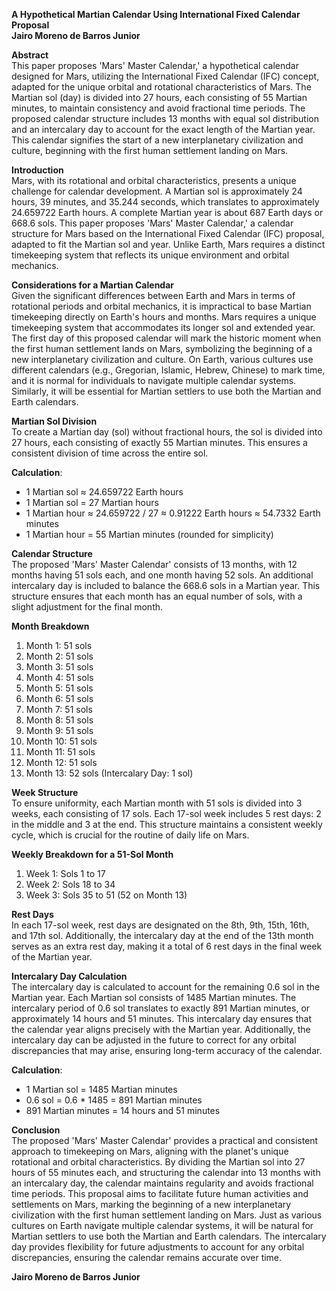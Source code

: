 **A Hypothetical Martian Calendar Using International Fixed Calendar Proposal**  
**Jairo Moreno de Barros Junior**

**Abstract**  
This paper proposes 'Mars' Master Calendar,' a hypothetical calendar designed for Mars, utilizing the International Fixed Calendar (IFC) concept, adapted for the unique orbital and rotational characteristics of Mars. The Martian sol (day) is divided into 27 hours, each consisting of 55 Martian minutes, to maintain consistency and avoid fractional time periods. The proposed calendar structure includes 13 months with equal sol distribution and an intercalary day to account for the exact length of the Martian year. This calendar signifies the start of a new interplanetary civilization and culture, beginning with the first human settlement landing on Mars.

**Introduction**  
Mars, with its rotational and orbital characteristics, presents a unique challenge for calendar development. A Martian sol is approximately 24 hours, 39 minutes, and 35.244 seconds, which translates to approximately 24.659722 Earth hours. A complete Martian year is about 687 Earth days or 668.6 sols. This paper proposes 'Mars' Master Calendar,' a calendar structure for Mars based on the International Fixed Calendar (IFC) proposal, adapted to fit the Martian sol and year. Unlike Earth, Mars requires a distinct timekeeping system that reflects its unique environment and orbital mechanics.

**Considerations for a Martian Calendar**  
Given the significant differences between Earth and Mars in terms of rotational periods and orbital mechanics, it is impractical to base Martian timekeeping directly on Earth's hours and months. Mars requires a unique timekeeping system that accommodates its longer sol and extended year. The first day of this proposed calendar will mark the historic moment when the first human settlement lands on Mars, symbolizing the beginning of a new interplanetary civilization and culture. On Earth, various cultures use different calendars (e.g., Gregorian, Islamic, Hebrew, Chinese) to mark time, and it is normal for individuals to navigate multiple calendar systems. Similarly, it will be essential for Martian settlers to use both the Martian and Earth calendars.

**Martian Sol Division**  
To create a Martian day (sol) without fractional hours, the sol is divided into 27 hours, each consisting of exactly 55 Martian minutes. This ensures a consistent division of time across the entire sol.

**Calculation**:  
- 1 Martian sol ≈ 24.659722 Earth hours
- 1 Martian sol = 27 Martian hours
- 1 Martian hour ≈ 24.659722 / 27 ≈ 0.91222 Earth hours ≈ 54.7332 Earth minutes
- 1 Martian hour = 55 Martian minutes (rounded for simplicity)

**Calendar Structure**  
The proposed 'Mars' Master Calendar' consists of 13 months, with 12 months having 51 sols each, and one month having 52 sols. An additional intercalary day is included to balance the 668.6 sols in a Martian year. This structure ensures that each month has an equal number of sols, with a slight adjustment for the final month.

**Month Breakdown**  
1. Month 1: 51 sols  
2. Month 2: 51 sols  
3. Month 3: 51 sols  
4. Month 4: 51 sols  
5. Month 5: 51 sols  
6. Month 6: 51 sols  
7. Month 7: 51 sols  
8. Month 8: 51 sols  
9. Month 9: 51 sols  
10. Month 10: 51 sols  
11. Month 11: 51 sols  
12. Month 12: 51 sols  
13. Month 13: 52 sols (Intercalary Day: 1 sol)

**Week Structure**  
To ensure uniformity, each Martian month with 51 sols is divided into 3 weeks, each consisting of 17 sols. Each 17-sol week includes 5 rest days: 2 in the middle and 3 at the end. This structure maintains a consistent weekly cycle, which is crucial for the routine of daily life on Mars.

**Weekly Breakdown for a 51-Sol Month**  
1. Week 1: Sols 1 to 17  
2. Week 2: Sols 18 to 34  
3. Week 3: Sols 35 to 51 (52 on Month 13)

**Rest Days**  
In each 17-sol week, rest days are designated on the 8th, 9th, 15th, 16th, and 17th sol. Additionally, the intercalary day at the end of the 13th month serves as an extra rest day, making it a total of 6 rest days in the final week of the Martian year.

**Intercalary Day Calculation**  
The intercalary day is calculated to account for the remaining 0.6 sol in the Martian year. Each Martian sol consists of 1485 Martian minutes. The intercalary period of 0.6 sol translates to exactly 891 Martian minutes, or approximately 14 hours and 51 minutes. This intercalary day ensures that the calendar year aligns precisely with the Martian year. Additionally, the intercalary day can be adjusted in the future to correct for any orbital discrepancies that may arise, ensuring long-term accuracy of the calendar.

**Calculation**:  
- 1 Martian sol = 1485 Martian minutes
- 0.6 sol = 0.6 * 1485 = 891 Martian minutes
- 891 Martian minutes = 14 hours and 51 minutes

**Conclusion**  
The proposed 'Mars' Master Calendar' provides a practical and consistent approach to timekeeping on Mars, aligning with the planet's unique rotational and orbital characteristics. By dividing the Martian sol into 27 hours of 55 minutes each, and structuring the calendar into 13 months with an intercalary day, the calendar maintains regularity and avoids fractional time periods. This proposal aims to facilitate future human activities and settlements on Mars, marking the beginning of a new interplanetary civilization with the first human settlement landing on Mars. Just as various cultures on Earth navigate multiple calendar systems, it will be natural for Martian settlers to use both the Martian and Earth calendars. The intercalary day provides flexibility for future adjustments to account for any orbital discrepancies, ensuring the calendar remains accurate over time.

**Jairo Moreno de Barros Junior**
